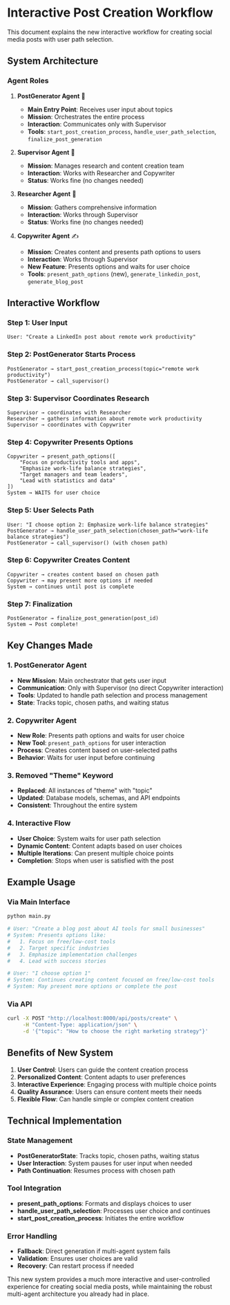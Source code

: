 # Interactive Post Creation Workflow

This document explains the new interactive workflow for creating social media posts with user path selection.

## System Architecture

### Agent Roles

1. **PostGenerator Agent** 🚀
   - **Main Entry Point**: Receives user input about topics
   - **Mission**: Orchestrates the entire process
   - **Interaction**: Communicates only with Supervisor
   - **Tools**: `start_post_creation_process`, `handle_user_path_selection`, `finalize_post_generation`

2. **Supervisor Agent** 🎯
   - **Mission**: Manages research and content creation team
   - **Interaction**: Works with Researcher and Copywriter
   - **Status**: Works fine (no changes needed)

3. **Researcher Agent** 🔬
   - **Mission**: Gathers comprehensive information
   - **Interaction**: Works through Supervisor
   - **Status**: Works fine (no changes needed)

4. **Copywriter Agent** ✍️
   - **Mission**: Creates content and presents path options to users
   - **Interaction**: Works through Supervisor
   - **New Feature**: Presents options and waits for user choice
   - **Tools**: `present_path_options` (new), `generate_linkedin_post`, `generate_blog_post`

## Interactive Workflow

### Step 1: User Input
```
User: "Create a LinkedIn post about remote work productivity"
```

### Step 2: PostGenerator Starts Process
```
PostGenerator → start_post_creation_process(topic="remote work productivity")
PostGenerator → call_supervisor()
```

### Step 3: Supervisor Coordinates Research
```
Supervisor → coordinates with Researcher
Researcher → gathers information about remote work productivity
Supervisor → coordinates with Copywriter
```

### Step 4: Copywriter Presents Options
```
Copywriter → present_path_options([
    "Focus on productivity tools and apps",
    "Emphasize work-life balance strategies", 
    "Target managers and team leaders",
    "Lead with statistics and data"
])
System → WAITS for user choice
```

### Step 5: User Selects Path
```
User: "I choose option 2: Emphasize work-life balance strategies"
PostGenerator → handle_user_path_selection(chosen_path="work-life balance strategies")
PostGenerator → call_supervisor() (with chosen path)
```

### Step 6: Copywriter Creates Content
```
Copywriter → creates content based on chosen path
Copywriter → may present more options if needed
System → continues until post is complete
```

### Step 7: Finalization
```
PostGenerator → finalize_post_generation(post_id)
System → Post complete!
```

## Key Changes Made

### 1. PostGenerator Agent
- **New Mission**: Main orchestrator that gets user input
- **Communication**: Only with Supervisor (no direct Copywriter interaction)
- **Tools**: Updated to handle path selection and process management
- **State**: Tracks topic, chosen paths, and waiting status

### 2. Copywriter Agent
- **New Role**: Presents path options and waits for user choice
- **New Tool**: `present_path_options` for user interaction
- **Process**: Creates content based on user-selected paths
- **Behavior**: Waits for user input before continuing

### 3. Removed "Theme" Keyword
- **Replaced**: All instances of "theme" with "topic"
- **Updated**: Database models, schemas, and API endpoints
- **Consistent**: Throughout the entire system

### 4. Interactive Flow
- **User Choice**: System waits for user path selection
- **Dynamic Content**: Content adapts based on user choices
- **Multiple Iterations**: Can present multiple choice points
- **Completion**: Stops when user is satisfied with the post

## Example Usage

### Via Main Interface
```bash
python main.py

# User: "Create a blog post about AI tools for small businesses"
# System: Presents options like:
#   1. Focus on free/low-cost tools
#   2. Target specific industries
#   3. Emphasize implementation challenges
#   4. Lead with success stories

# User: "I choose option 1"
# System: Continues creating content focused on free/low-cost tools
# System: May present more options or complete the post
```

### Via API
```bash
curl -X POST "http://localhost:8000/api/posts/create" \
     -H "Content-Type: application/json" \
     -d '{"topic": "How to choose the right marketing strategy"}'
```

## Benefits of New System

1. **User Control**: Users can guide the content creation process
2. **Personalized Content**: Content adapts to user preferences
3. **Interactive Experience**: Engaging process with multiple choice points
4. **Quality Assurance**: Users can ensure content meets their needs
5. **Flexible Flow**: Can handle simple or complex content creation

## Technical Implementation

### State Management
- **PostGeneratorState**: Tracks topic, chosen paths, waiting status
- **User Interaction**: System pauses for user input when needed
- **Path Continuation**: Resumes process with chosen path

### Tool Integration
- **present_path_options**: Formats and displays choices to user
- **handle_user_path_selection**: Processes user choice and continues
- **start_post_creation_process**: Initiates the entire workflow

### Error Handling
- **Fallback**: Direct generation if multi-agent system fails
- **Validation**: Ensures user choices are valid
- **Recovery**: Can restart process if needed

This new system provides a much more interactive and user-controlled experience for creating social media posts, while maintaining the robust multi-agent architecture you already had in place.
